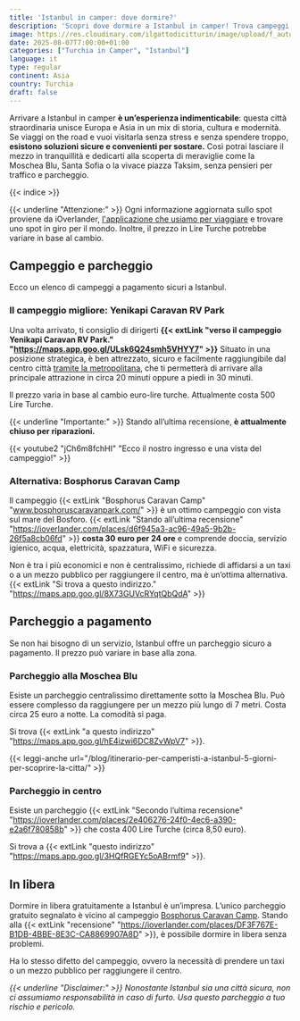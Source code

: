 ```yaml
---
title: 'Istanbul in camper: dove dormire?'
description: 'Scopri dove dormire a Istanbul in camper! Trova campeggi sicuri e parcheggi low-cost per visitare la Moschea Blu e Taksim, con consigli per un’esperienza unica.'
image: https://res.cloudinary.com/ilgattodicitturin/image/upload/f_auto,q_auto,w_800,dpr_auto/v1754638685/Articoli/turchia/camper-istanbul-dove-dormire_l2zigk.png
date: 2025-08-07T7:00:00+01:00
categories: ["Turchia in Camper", "Istanbul"]
language: it
type: regular   
continent: Asia
country: Turchia
draft: false
---
```

Arrivare a Istanbul in camper **è un’esperienza indimenticabile**: questa città straordinaria unisce Europa e Asia in un mix di storia, cultura e modernità. Se viaggi on the road e vuoi visitarla senza stress e senza spendere troppo, **esistono soluzioni sicure e convenienti per sostare.** Così potrai lasciare il mezzo in tranquillità e dedicarti alla scoperta di meraviglie come la Moschea Blu, Santa Sofia o la vivace piazza Taksim, senza pensieri per traffico e parcheggio.

{{< indice >}}

{{< underline "Attenzione:" >}} Ogni informazione aggiornata sullo spot proviene da iOverlander, [l'applicazione che usiamo per viaggiare](/blog/camper-le-applicazioni-da-avere-per-viaggiare) e trovare uno spot in giro per il mondo. Inoltre, il prezzo in Lire Turche potrebbe variare in base al cambio.

## Campeggio e parcheggio
Ecco un elenco di campeggi a pagamento sicuri a Istanbul.

### Il campeggio migliore: Yenikapi Caravan RV Park
Una volta arrivato, ti consiglio di dirigerti **{{< extLink "verso il campeggio Yenikapi Caravan RV Park." "https://maps.app.goo.gl/ULsk6Q24smh5VHYY7" >}}** Situato in una posizione strategica, è ben attrezzato, sicuro e facilmente raggiungibile dal centro città [tramite la metropolitana](/blog/la-metropolitana-di-istanbul-un-viaggio-sostenibile-nel-cuore-della-citta), che ti permetterà di arrivare alla principale attrazione in circa 20 minuti oppure a piedi in 30 minuti. 

Il prezzo varia in base al cambio euro-lire turche. Attualmente costa 500 Lire Turche.

{{< underline "Importante:" >}} Stando all’ultima recensione, **è attualmente chiuso per riparazioni.**

{{< youtube2 "jCh6m8fchHI"  "Ecco il nostro ingresso e una vista del campeggio!" >}}

### Alternativa: Bosphorus Caravan Camp
Il campeggio {{< extLink "Bosphorus Caravan Camp" "www.bosphoruscaravanpark.com/" >}} è un ottimo campeggio con vista sul mare del Bosforo. {{< extLink "Stando all’ultima recensione" "https://ioverlander.com/places/d6f945a3-ac96-49a5-9b2b-26f5a8cb06fd" >}} **costa 30 euro per 24 ore** e comprende doccia, servizio igienico, acqua, elettricità, spazzatura, WiFi e sicurezza.

Non è tra i più economici e non è centralissimo, richiede di affidarsi a un taxi o a un mezzo pubblico per raggiungere il centro, ma è un’ottima alternativa. {{< extLink "Si trova a questo indirizzo." "https://maps.app.goo.gl/8X73GUVcRYqtQbQdA" >}}

## Parcheggio a pagamento
Se non hai bisogno di un servizio, Istanbul offre un parcheggio sicuro a pagamento. Il prezzo può variare in base alla zona.

### Parcheggio alla Moschea Blu
Esiste un parcheggio centralissimo direttamente sotto la Moschea Blu. Può essere complesso da raggiungere per un mezzo più lungo di 7 metri. Costa circa 25 euro a notte. La comodità si paga.

Si trova {{< extLink "a questo indirizzo" "https://maps.app.goo.gl/hE4izwi6DC8ZvWpV7" >}}.

{{< leggi-anche url="/blog/itinerario-per-camperisti-a-istanbul-5-giorni-per-scoprire-la-citta/" >}}

### Parcheggio in centro
Esiste un parcheggio {{< extLink "Secondo l’ultima recensione" "https://ioverlander.com/places/2e406276-24f0-4ec6-a390-e2a6f780858b" >}} che costa 400 Lire Turche (circa 8,50 euro).

Si trova a {{< extLink "questo indirizzo" "https://maps.app.goo.gl/3HQfRGEYc5oABrmf9" >}}.

## In libera
Dormire in libera gratuitamente a Istanbul è un’impresa. L’unico parcheggio gratuito segnalato è vicino al campeggio [Bosphorus Caravan Camp](#alternativa-bosphorus-caravan-camp). Stando alla {{< extLink "recensione" "https://ioverlander.com/places/DF3F767E-B1DB-4BBE-8E3C-CA8869907A8D" >}}, è possibile dormire in libera senza problemi.

Ha lo stesso difetto del campeggio, ovvero la necessità di prendere un taxi o un mezzo pubblico per raggiungere il centro.

_{{< underline "Disclaimer:" >}} Nonostante Istanbul sia una città sicura, non ci assumiamo responsabilità in caso di furto. Usa questo parcheggio a tuo rischio e pericolo._
